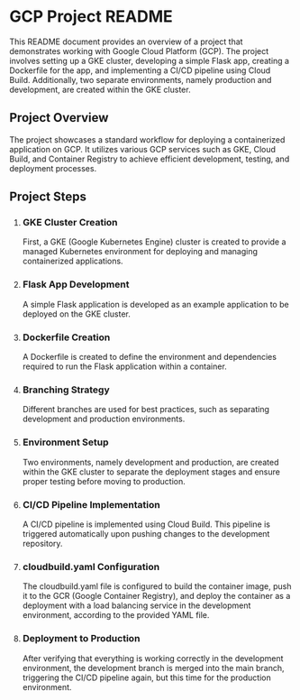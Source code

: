 # GCP Project README

This README document provides an overview of a project that demonstrates working with Google Cloud Platform (GCP). The project involves setting up a GKE cluster, developing a simple Flask app, creating a Dockerfile for the app, and implementing a CI/CD pipeline using Cloud Build. Additionally, two separate environments, namely production and development, are created within the GKE cluster.

## Project Overview

The project showcases a standard workflow for deploying a containerized application on GCP. It utilizes various GCP services such as GKE, Cloud Build, and Container Registry to achieve efficient development, testing, and deployment processes. 

## Project Steps

1. ### GKE Cluster Creation
   First, a GKE (Google Kubernetes Engine) cluster is created to provide a managed Kubernetes environment for deploying and managing containerized applications.

2. ### Flask App Development
   A simple Flask application is developed as an example application to be deployed on the GKE cluster.

3. ### Dockerfile Creation
   A Dockerfile is created to define the environment and dependencies required to run the Flask application within a container.

4. ### Branching Strategy
   Different branches are used for best practices, such as separating development and production environments.

5. ### Environment Setup
   Two environments, namely development and production, are created within the GKE cluster to separate the deployment stages and ensure proper testing before moving to production.

6. ### CI/CD Pipeline Implementation
   A CI/CD pipeline is implemented using Cloud Build. This pipeline is triggered automatically upon pushing changes to the development repository.

7. ### cloudbuild.yaml Configuration
   The cloudbuild.yaml file is configured to build the container image, push it to the GCR (Google Container Registry), and deploy the container as a deployment with a load balancing service in the development environment, according to the provided YAML file.

8. ### Deployment to Production
   After verifying that everything is working correctly in the development environment, the development branch is merged into the main branch, triggering the CI/CD pipeline again, but this time for the production environment.
